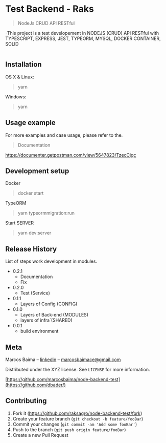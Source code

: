 # Test Backend - Raks

> NodeJs CRUD API RESTful 

-This project is a test developement in NODEJS (CRUD) API RESTful with TYPESCRIPT, EXPRESS, JEST, TYPEORM, MYSQL, DOCKER CONTAINER, SOLID   

![]()

## Installation

OS X & Linux:

>yarn 


Windows:

>yarn


## Usage example

For more examples and case usage, please refer to the.

>Documentation

https://documenter.getpostman.com/view/5647823/TzecCjqc


## Development setup

Docker

>docker start <id container or name>

TypeORM

>yarn typeormmigration:run

Start SERVER

>yarn dev:server

## Release History
List of steps work development in modules. 

* 0.2.1
    * Documentation
    * Fix
* 0.2.0
    * Test (Service)
* 0.1.1
    * Layers of Config (CONFIG)
* 0.1.0
    * Layers of Back-end (MODULES)
    * layers of infra`(SHARED)
* 0.0.1
    * build environment

## Meta

Marcos Baima – [linkedin](https://www.linkedin.com/in/marcos-baima-4312a739/) – marcosbaimace@gmail.com

Distributed under the XYZ license. See ``LICENSE`` for more information.

[https://github.com/marcosbaima/node-backend-test](https://github.com/dbader/)

## Contributing

1. Fork it (<https://github.com/raksagro/node-backend-test/fork>)
2. Create your feature branch (`git checkout -b feature/fooBar`)
3. Commit your changes (`git commit -am 'Add some fooBar'`)
4. Push to the branch (`git push origin feature/fooBar`)
5. Create a new Pull Request

<!-- Markdown link & img dfn's -->
[npm-image]: https://img.shields.io/npm/v/datadog-metrics.svg?style=flat-square
[npm-url]: https://npmjs.org/package/datadog-metrics
[npm-downloads]: https://img.shields.io/npm/dm/datadog-metrics.svg?style=flat-square
[travis-image]: https://img.shields.io/travis/dbader/node-datadog-metrics/master.svg?style=flat-square
[travis-url]: https://travis-ci.org/dbader/node-datadog-metrics
[wiki]: https://github.com/yourname/yourproject/wiki

